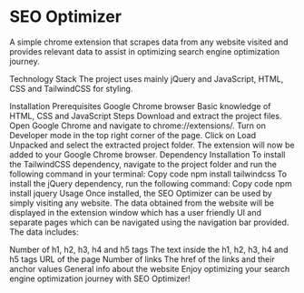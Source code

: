 # SEO Optimizer
A simple chrome extension that scrapes data from any website visited and provides relevant data to assist in optimizing search engine optimization journey.

Technology Stack
The project uses mainly jQuery and JavaScript, HTML, CSS and TailwindCSS for styling.

Installation
Prerequisites
Google Chrome browser
Basic knowledge of HTML, CSS and JavaScript
Steps
Download and extract the project files.
Open Google Chrome and navigate to chrome://extensions/.
Turn on Developer mode in the top right corner of the page.
Click on Load Unpacked and select the extracted project folder.
The extension will now be added to your Google Chrome browser.
Dependency Installation
To install the TailwindCSS dependency, navigate to the project folder and run the following command in your terminal:
Copy code
npm install tailwindcss
To install the jQuery dependency, run the following command:
Copy code
npm install jquery
Usage
Once installed, the SEO Optimizer can be used by simply visiting any website. The data obtained from the website will be displayed in the extension window which has a user friendly UI and separate pages which can be navigated using the navigation bar provided. The data includes:

Number of h1, h2, h3, h4 and h5 tags
The text inside the h1, h2, h3, h4 and h5 tags
URL of the page
Number of links
The href of the links and their anchor values
General info about the website
Enjoy optimizing your search engine optimization journey with SEO Optimizer!
